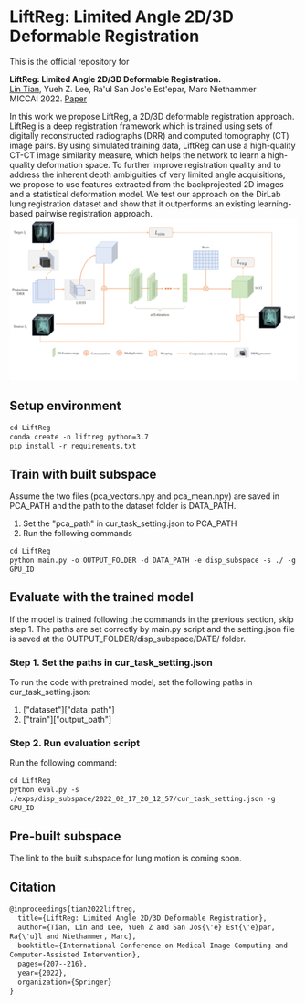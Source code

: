 # LiftReg: Limited Angle 2D/3D Deformable Registration

This is the official repository for

**LiftReg: Limited Angle 2D/3D Deformable Registration.** \
[Lin Tian](https://www.cs.unc.edu/~lintian/), Yueh Z. Lee, Ra\'ul San Jos\'e Est\'epar, Marc Niethammer\
MICCAI 2022. [Paper](https://arxiv.org/abs/2203.05565)

In this work we propose LiftReg, a 2D/3D deformable registration approach. LiftReg is a deep registration framework 
which is trained using sets of digitally reconstructed radiographs (DRR) and computed tomography (CT) image pairs. By using simulated training data, LiftReg can use a high-quality CT-CT image similarity measure, which helps the network to learn a high-quality deformation space. To further improve registration quality and to address the inherent depth ambiguities of very limited angle acquisitions, we propose to use features extracted from the backprojected 2D images and a statistical deformation model. We test our approach on the DirLab lung registration dataset and show that it outperforms an existing learning-based pairwise registration approach. 
![Model Structure](/readme_materials/NetworkDiagram.png)




## Setup environment
```
cd LiftReg
conda create -n liftreg python=3.7
pip install -r requirements.txt
```

## Train with built subspace
Assume the two files (pca_vectors.npy and pca_mean.npy) are saved in PCA_PATH and the path to the dataset folder is DATA_PATH.
1. Set the "pca_path" in cur_task_setting.json to PCA_PATH
2. Run the following commands
```
cd LiftReg
python main.py -o OUTPUT_FOLDER -d DATA_PATH -e disp_subspace -s ./ -g GPU_ID
```

## Evaluate with the trained model
If the model is trained following the commands in the previous section, skip step 1. The paths are set correctly by main.py script and the setting.json file is saved at the OUTPUT_FOLDER/disp_subspace/DATE/ folder.

### Step 1. Set the paths in cur_task_setting.json
To run the code with pretrained model, set the following paths in cur_task_setting.json:
1. ["dataset"]["data_path"]
2. ["train"]["output_path"]

### Step 2. Run evaluation script
Run the following command:
```
cd LiftReg
python eval.py -s ./exps/disp_subspace/2022_02_17_20_12_57/cur_task_setting.json -g GPU_ID
```

## Pre-built subspace
The link to the built subspace for lung motion is coming soon.

## Citation
```
@inproceedings{tian2022liftreg,
  title={LiftReg: Limited Angle 2D/3D Deformable Registration},
  author={Tian, Lin and Lee, Yueh Z and San Jos{\'e} Est{\'e}par, Ra{\'u}l and Niethammer, Marc},
  booktitle={International Conference on Medical Image Computing and Computer-Assisted Intervention},
  pages={207--216},
  year={2022},
  organization={Springer}
}

```
